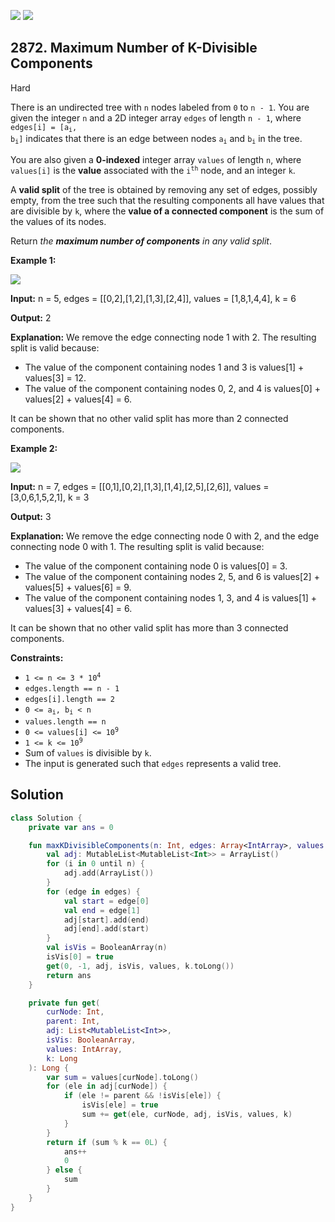 [![](https://img.shields.io/github/stars/javadev/LeetCode-in-Kotlin?label=Stars&style=flat-square)](https://github.com/javadev/LeetCode-in-Kotlin)
[![](https://img.shields.io/github/forks/javadev/LeetCode-in-Kotlin?label=Fork%20me%20on%20GitHub%20&style=flat-square)](https://github.com/javadev/LeetCode-in-Kotlin/fork)

## 2872\. Maximum Number of K-Divisible Components

Hard

There is an undirected tree with `n` nodes labeled from `0` to `n - 1`. You are given the integer `n` and a 2D integer array `edges` of length `n - 1`, where <code>edges[i] = [a<sub>i</sub>, b<sub>i</sub>]</code> indicates that there is an edge between nodes <code>a<sub>i</sub></code> and <code>b<sub>i</sub></code> in the tree.

You are also given a **0-indexed** integer array `values` of length `n`, where `values[i]` is the **value** associated with the <code>i<sup>th</sup></code> node, and an integer `k`.

A **valid split** of the tree is obtained by removing any set of edges, possibly empty, from the tree such that the resulting components all have values that are divisible by `k`, where the **value of a connected component** is the sum of the values of its nodes.

Return _the **maximum number of components** in any valid split_.

**Example 1:**

![](https://assets.leetcode.com/uploads/2023/08/07/example12-cropped2svg.jpg)

**Input:** n = 5, edges = \[\[0,2],[1,2],[1,3],[2,4]], values = [1,8,1,4,4], k = 6

**Output:** 2

**Explanation:** We remove the edge connecting node 1 with 2. The resulting split is valid because: 
- The value of the component containing nodes 1 and 3 is values[1] + values[3] = 12.
- The value of the component containing nodes 0, 2, and 4 is values[0] + values[2] + values[4] = 6. 

It can be shown that no other valid split has more than 2 connected components.

**Example 2:**

![](https://assets.leetcode.com/uploads/2023/08/07/example21svg-1.jpg)

**Input:** n = 7, edges = \[\[0,1],[0,2],[1,3],[1,4],[2,5],[2,6]], values = [3,0,6,1,5,2,1], k = 3

**Output:** 3

**Explanation:** We remove the edge connecting node 0 with 2, and the edge connecting node 0 with 1. The resulting split is valid because: 
- The value of the component containing node 0 is values[0] = 3. 
- The value of the component containing nodes 2, 5, and 6 is values[2] + values[5] + values[6] = 9. 
- The value of the component containing nodes 1, 3, and 4 is values[1] + values[3] + values[4] = 6. 

It can be shown that no other valid split has more than 3 connected components.

**Constraints:**

*   <code>1 <= n <= 3 * 10<sup>4</sup></code>
*   `edges.length == n - 1`
*   `edges[i].length == 2`
*   <code>0 <= a<sub>i</sub>, b<sub>i</sub> < n</code>
*   `values.length == n`
*   <code>0 <= values[i] <= 10<sup>9</sup></code>
*   <code>1 <= k <= 10<sup>9</sup></code>
*   Sum of `values` is divisible by `k`.
*   The input is generated such that `edges` represents a valid tree.

## Solution

```kotlin
class Solution {
    private var ans = 0

    fun maxKDivisibleComponents(n: Int, edges: Array<IntArray>, values: IntArray, k: Int): Int {
        val adj: MutableList<MutableList<Int>> = ArrayList()
        for (i in 0 until n) {
            adj.add(ArrayList())
        }
        for (edge in edges) {
            val start = edge[0]
            val end = edge[1]
            adj[start].add(end)
            adj[end].add(start)
        }
        val isVis = BooleanArray(n)
        isVis[0] = true
        get(0, -1, adj, isVis, values, k.toLong())
        return ans
    }

    private fun get(
        curNode: Int,
        parent: Int,
        adj: List<MutableList<Int>>,
        isVis: BooleanArray,
        values: IntArray,
        k: Long
    ): Long {
        var sum = values[curNode].toLong()
        for (ele in adj[curNode]) {
            if (ele != parent && !isVis[ele]) {
                isVis[ele] = true
                sum += get(ele, curNode, adj, isVis, values, k)
            }
        }
        return if (sum % k == 0L) {
            ans++
            0
        } else {
            sum
        }
    }
}
```